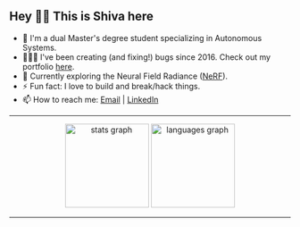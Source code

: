 ## Hey 👋🏻 This is Shiva here

- 🔭 I'm a dual Master's degree student specializing in Autonomous Systems.
- 👨🏻‍💻 I've been creating (and fixing!) bugs since 2016. Check out my portfolio [here](https://sivadineshponrajan.github.io/).
- 🌱 Currently exploring the Neural Field Radiance ([NeRF](https://arxiv.org/pdf/2003.08934)).
- ⚡ Fun fact: I love to build and break/hack things.
- 📫 How to reach me: [Email](mailto:sivadinesh107@gmail.com) | [LinkedIn](https://www.linkedin.com/in/sivadineshponrajan/)
---

<div align="center">
  <img src="https://github-readme-stats.vercel.app/api?username=sivadineshponrajan&hide_title=false&hide_rank=false&show_icons=true&include_all_commits=true&count_private=true&disable_animations=false&theme=dracula&locale=en&hide_border=false&order=1" height="150" alt="stats graph"  />
  <img src="https://github-readme-stats.vercel.app/api/top-langs?username=sivadineshponrajan&locale=en&hide_title=false&layout=compact&card_width=320&langs_count=5&theme=dracula&hide_border=false&order=2" height="150" alt="languages graph"  />
</div>

---
